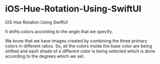 # iOS-Hue-Rotation-Using-SwiftUI
iOS Hue Rotation Using SwiftUI

It shifts colors according to the angle that we specify.


We know that we have images created by combining the three primary colors in different ratios. So, all the colors inside the base color are being shifted and each shade of a different color is being selected which is done according to the degrees which we set.
